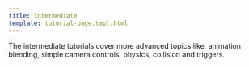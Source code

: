 ```yaml
---
title: Intermediate
template: tutorial-page.tmpl.html
---
```


The intermediate tutorials cover more advanced topics like, animation blending, simple camera controls, physics, collision and triggers.
